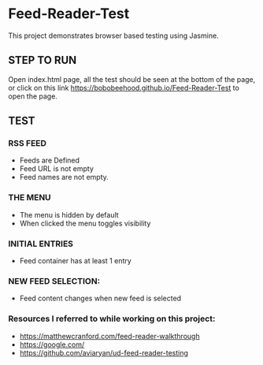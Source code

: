 # Feed-Reader-Test
This project demonstrates browser based testing using Jasmine.


## STEP TO RUN

Open index.html page, all the test should be seen at the bottom of the page, or click on this link https://bobobeehood.github.io/Feed-Reader-Test to open the page.


## TEST

### RSS FEED
- Feeds are Defined
- Feed URL is not empty
- Feed names are not empty.

### THE MENU
- The menu is hidden by default
- When clicked the menu toggles visibility

### INITIAL ENTRIES
- Feed container has at least 1 entry

### NEW FEED SELECTION:
- Feed content changes when new feed is selected

### Resources I referred to while working on this project:
- https://matthewcranford.com/feed-reader-walkthrough
- https://google.com/
- https://github.com/aviaryan/ud-feed-reader-testing
